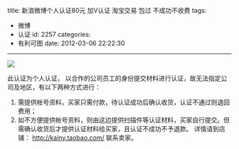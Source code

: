title: 新浪微博个人认证80元 加V认证 淘宝交易 包过 不成功不收费
tags:
  - 微博
  - 认证
id: 2257
categories:
  - 有利可图
date: 2012-03-06 22:22:30
---

![](http://a.kainy.cn/201212/logo.png)

此认证为个人认证， 以合作的公司员工的身份提交材料进行认证，故无法指定公司及地区，有以下两种方式进行：

1.  需提供帐号资料，买家只需付款，待认证成功后确认收货，认证不通过则退回费用；
2.  如不方便提供帐号资料，则由这边提供扫描件等认证材料，买家自行提交。但需确认收货后才提供认证材料给买家，且认证不成功不予退款。
详情请到店铺： http://kainy.taobao.com/ 联系卖家。
